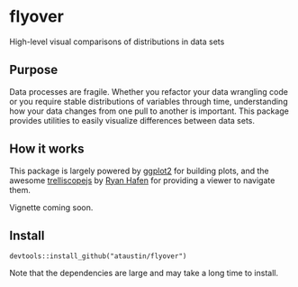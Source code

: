 # flyover
High-level visual comparisons of distributions in data sets


## Purpose
Data processes are fragile.  Whether you refactor your data wrangling code or you require stable distributions of variables through time, understanding how your data changes from one pull to another is important.  This package provides utilities to easily visualize differences between data sets.


## How it works
This package is largely powered by [ggplot2](https://ggplot2.tidyverse.org/) for building plots, and the awesome [trelliscopejs](https://hafen.github.io/trelliscopejs/) by [Ryan Hafen](https://ryanhafen.com/) for providing a viewer to navigate them.

Vignette coming soon.


## Install
`devtools::install_github("ataustin/flyover")`

Note that the dependencies are large and may take a long time to install.
